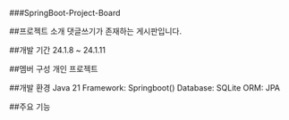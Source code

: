 ###SpringBoot-Project-Board

##프로젝트 소개
댓글쓰기가 존재하는 게시판입니다.

##개발 기간
24.1.8 ~ 24.1.11

##멤버 구성
개인 프로젝트

##개발 환경
Java 21
Framework: Springboot()
Database: SQLite
ORM: JPA

##주요 기능
